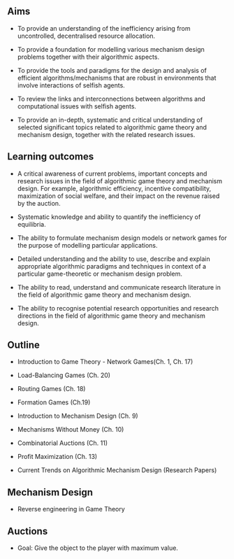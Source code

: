 ## Aims

- To provide an understanding of the inefficiency arising from uncontrolled, decentralised resource allocation.

- To provide a foundation for modelling various mechanism design problems together with their algorithmic aspects.

- To provide the tools and paradigms for the design and analysis of efficient algorithms/mechanisms that are robust in environments that involve interactions of selfish agents.

- To review the links and interconnections between algorithms and computational issues with selfish agents.

- To provide an in-depth, systematic and critical understanding of selected significant topics related to algorithmic game theory and mechanism design, together with the related research issues.

## Learning outcomes

- A critical awareness of current problems, important concepts and research issues in the field of algorithmic game theory and mechanism design. For example, algorithmic efficiency, incentive compatibility, maximization of social welfare, and their impact on the revenue raised by the auction.

- Systematic knowledge and ability to quantify the inefficiency of equilibria.

- The ability to formulate mechanism design models or network games for the purpose of modelling particular applications.

- Detailed understanding and the ability to use, describe and explain appropriate algorithmic paradigms and techniques in context of a particular game-theoretic or mechanism design problem.

- The ability to read, understand and communicate research literature in the field of algorithmic game theory and mechanism design.

- The ability to recognise potential research opportunities and research directions in the field of algorithmic game theory and mechanism design.

## Outline

- Introduction to Game Theory - Network Games(Ch. 1, Ch. 17)

- Load-Balancing Games (Ch. 20)

- Routing Games (Ch. 18)

- Formation Games (Ch.19)

- Introduction to Mechanism Design (Ch. 9)

- Mechanisms Without Money (Ch. 10)

- Combinatorial Auctions (Ch. 11)

- Profit Maximization (Ch. 13)

- Current Trends on Algorithmic Mechanism Design (Research Papers)

## Mechanism Design

- Reverse engineering in Game Theory

## Auctions

- Goal: Give the object to the player with maximum value.
